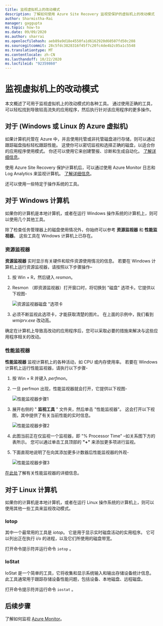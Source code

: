 ```yaml
---
title: 监视虚拟机上的改动模式
description: 了解如何使用 Azure Site Recovery 监视受保护的虚拟机上的改动模式
author: Sharmistha-Rai
manager: gaggupta
ms.topic: how-to
ms.date: 09/09/2020
ms.author: sharrai
ms.openlocfilehash: aeb89a9d18e4550fa1d6162920d60507fd50c208
ms.sourcegitcommit: 28c5fdc3828316f45f7c20fc4de4b2c05a1c5548
ms.translationtype: MT
ms.contentlocale: zh-CN
ms.lasthandoff: 10/22/2020
ms.locfileid: "92359860"
---
```

# <a name="monitoring-churn-patterns-on-virtual-machines"></a>监视虚拟机上的改动模式

本文概述了可用于监视虚拟机上的改动模式的各种工具。 通过使用正确的工具，可以轻松找到导致较高流失的应用程序，然后执行针对该应用程序的更多操作。

## <a name="for-azure-virtual-machines-windows-or-linux"></a>对于 (Windows 或 Linux 的 Azure 虚拟机) 

如果计算机托管在 Azure 中，并且使用托管或非托管磁盘进行存储，则可以通过跟踪磁盘指标轻松跟踪性能。 这使你可以密切监视和选择正确的磁盘，以适合你的应用程序使用模式。 你还可以使用它来创建警报、诊断和生成自动化。 [了解详细信息](https://azure.microsoft.com/blog/per-disk-metrics-managed-disks/)。

使用 Azure Site Recovery 保护计算机后，可以通过使用 Azure Monitor 日志和 Log Analytics 来监视计算机。 [了解详细信息](./monitor-log-analytics.md)。

还可以使用一些特定于操作系统的工具。

## <a name="for-windows-machines"></a>对于 Windows 计算机

如果你的计算机是本地计算机，或者在运行 Windows 操作系统的计算机上，则可以使用几个其他工具。

除了检查任务管理器上的磁盘使用情况外，你始终可以参考 **资源监视器** 和 **性能监视器**。 这些工具在 Windows 计算机上已存在。

### <a name="resource-monitor"></a>资源监视器

**资源监视器** 实时显示有关硬件和软件资源使用情况的信息。 若要在 Windows 计算机上运行资源监视器，请按照以下步骤操作–

1. 按 Win + R，然后键入 _resmon_。
1. Resmon （即资源监视器）打开窗口时，将切换到 "磁盘" 选项卡。它提供以下视图-

    ![资源监视器磁盘 "选项卡](./media/monitoring-high-churn/resmon-disk-tab.png)

1. 必须不断监视此选项卡，才能获取清楚的图片。 在上面的示例中，我们看到 _wmiprv.exe_ 改动高。

确定在计算机上导致高改动的应用程序后，您可以采取必要的措施来解决与这些应用程序相关的改动。

### <a name="performance-monitor"></a>性能监视器

**性能监视器** 监视计算机上的各种活动，如 CPU 或内存使用率。 若要在 Windows 计算机上运行性能监视器，请执行以下步骤-

1. 按 Win + R 并键入 _perfmon_。
1. 一旦 perfmon 出现，性能监视器就会打开，它提供以下视图-

    ![性能监视器步骤1](./media/monitoring-high-churn/perfmon-step1.png)

1. 展开右侧的 " **监视工具** " 文件夹，然后单击 "性能监视器"。 这会打开以下视图，其中提供了有关当前性能的实时信息。

    ![性能监视器步骤2](./media/monitoring-high-churn/perfmon-step1.png)

1. 此图当前正在仅监视一个监视器，即 "% Processor Time" –如关系图下方的表所示。 您可以通过单击工具顶部的 **"+"** 来添加更多项进行监视。
1. 下面直观地说明了在向其添加更多计数器后性能监视器的外观-

    ![性能监视器步骤3](./media/monitoring-high-churn/perfmon-step3.png)

[在此处](/dynamics365/business-central/dev-itpro/administration/monitor-use-performance-monitor-collect-event-trace-data)了解有关性能监视器的详细信息。

## <a name="for-linux-machines"></a>对于 Linux 计算机

如果你的计算机是本地计算机，或者在运行 Linux 操作系统的计算机上，则可以使用其他一些工具来监视改动模式。

### <a name="iotop"></a>Iotop

其中一个最常用的工具是 _iotop_。 它是用于显示实时磁盘活动的实用程序。 它可以列出正在执行 i/o 的进程，以及它们所使用的磁盘带宽。

打开命令提示符并运行命令 `iotop` 。

### <a name="iostat"></a>IoStat

IoStat 是一个简单的工具，它将收集和显示系统输入和输出存储设备统计信息。 此工具通常用于跟踪存储设备性能问题，包括设备、本地磁盘、远程磁盘。

打开命令提示符并运行命令 `iostat` 。

## <a name="next-steps"></a>后续步骤

了解如何监视 [Azure Monitor](monitor-log-analytics.md)。